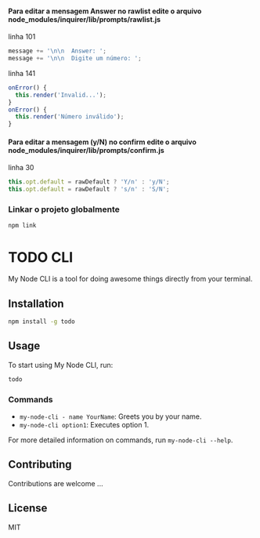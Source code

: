 #### Para editar a mensagem Answer no rawlist edite o arquivo node_modules/inquirer/lib/prompts/rawlist.js

linha 101
```javascript
message += '\n\n  Answer: ';
message += '\n\n  Digite um número: ';
```

linha 141
```javascript
onError() {
  this.render('Invalid...');
}
onError() {
  this.render('Número inválido');
}
```

#### Para editar a mensagem (y/N) no confirm edite o arquivo node_modules/inquirer/lib/prompts/confirm.js

linha 30
```javascript
this.opt.default = rawDefault ? 'Y/n' : 'y/N';
this.opt.default = rawDefault ? 's/n' : 'S/N';
```

### Linkar o projeto globalmente

```bash
npm link
```

# TODO CLI
My Node CLI is a tool for doing awesome things directly from your terminal.

## Installation

```bash
npm install -g todo
```

## Usage
To start using My Node CLI, run:

```bash
todo
```

### Commands
- `my-node-cli - name YourName`: Greets you by your name.
- `my-node-cli option1`: Executes option 1.

For more detailed information on commands, run `my-node-cli --help`.

## Contributing
Contributions are welcome ...

## License
MIT
